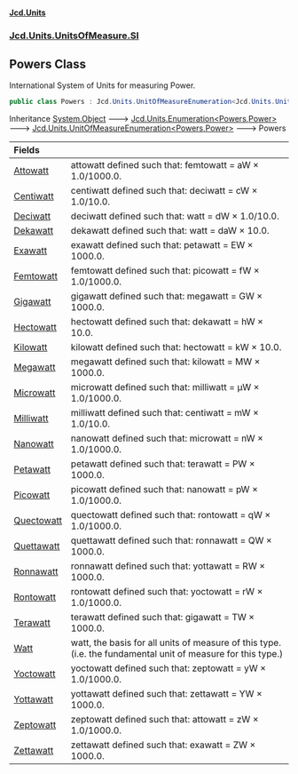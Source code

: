 #### [Jcd.Units](index.md 'index')

### [Jcd.Units.UnitsOfMeasure.SI](Jcd.Units.UnitsOfMeasure.SI.md 'Jcd.Units.UnitsOfMeasure.SI')

## Powers Class

International System of Units for measuring Power.

```csharp
public class Powers : Jcd.Units.UnitOfMeasureEnumeration<Jcd.Units.UnitsOfMeasure.SI.Powers, Jcd.Units.UnitTypes.Power>
```

Inheritance [System.Object](https://docs.microsoft.com/en-us/dotnet/api/System.Object 'System.Object') &#129106; [Jcd.Units.Enumeration&lt;](Enumeration_TEnumeration,T_.md 'Jcd.Units.Enumeration<TEnumeration,T>')[Powers](Powers.md 'Jcd.Units.UnitsOfMeasure.SI.Powers')[,](Enumeration_TEnumeration,T_.md 'Jcd.Units.Enumeration<TEnumeration,T>')[Power](Power.md 'Jcd.Units.UnitTypes.Power')[&gt;](Enumeration_TEnumeration,T_.md 'Jcd.Units.Enumeration<TEnumeration,T>') &#129106; [Jcd.Units.UnitOfMeasureEnumeration&lt;](UnitOfMeasureEnumeration_TEnumeration,T_.md 'Jcd.Units.UnitOfMeasureEnumeration<TEnumeration,T>')[Powers](Powers.md 'Jcd.Units.UnitsOfMeasure.SI.Powers')[,](UnitOfMeasureEnumeration_TEnumeration,T_.md 'Jcd.Units.UnitOfMeasureEnumeration<TEnumeration,T>')[Power](Power.md 'Jcd.Units.UnitTypes.Power')[&gt;](UnitOfMeasureEnumeration_TEnumeration,T_.md 'Jcd.Units.UnitOfMeasureEnumeration<TEnumeration,T>') &#129106; Powers

| Fields                                                                             |                                                                                                              |
|:-----------------------------------------------------------------------------------|:-------------------------------------------------------------------------------------------------------------|
| [Attowatt](Powers.Attowatt.md 'Jcd.Units.UnitsOfMeasure.SI.Powers.Attowatt')       | attowatt defined such that: femtowatt = aW × 1.0/1000.0.                                                     |
| [Centiwatt](Powers.Centiwatt.md 'Jcd.Units.UnitsOfMeasure.SI.Powers.Centiwatt')    | centiwatt defined such that: deciwatt = cW × 1.0/10.0.                                                       |
| [Deciwatt](Powers.Deciwatt.md 'Jcd.Units.UnitsOfMeasure.SI.Powers.Deciwatt')       | deciwatt defined such that: watt = dW × 1.0/10.0.                                                            |
| [Dekawatt](Powers.Dekawatt.md 'Jcd.Units.UnitsOfMeasure.SI.Powers.Dekawatt')       | dekawatt defined such that: watt = daW × 10.0.                                                               |
| [Exawatt](Powers.Exawatt.md 'Jcd.Units.UnitsOfMeasure.SI.Powers.Exawatt')          | exawatt defined such that: petawatt = EW × 1000.0.                                                           |
| [Femtowatt](Powers.Femtowatt.md 'Jcd.Units.UnitsOfMeasure.SI.Powers.Femtowatt')    | femtowatt defined such that: picowatt = fW × 1.0/1000.0.                                                     |
| [Gigawatt](Powers.Gigawatt.md 'Jcd.Units.UnitsOfMeasure.SI.Powers.Gigawatt')       | gigawatt defined such that: megawatt = GW × 1000.0.                                                          |
| [Hectowatt](Powers.Hectowatt.md 'Jcd.Units.UnitsOfMeasure.SI.Powers.Hectowatt')    | hectowatt defined such that: dekawatt = hW × 10.0.                                                           |
| [Kilowatt](Powers.Kilowatt.md 'Jcd.Units.UnitsOfMeasure.SI.Powers.Kilowatt')       | kilowatt defined such that: hectowatt = kW × 10.0.                                                           |
| [Megawatt](Powers.Megawatt.md 'Jcd.Units.UnitsOfMeasure.SI.Powers.Megawatt')       | megawatt defined such that: kilowatt = MW × 1000.0.                                                          |
| [Microwatt](Powers.Microwatt.md 'Jcd.Units.UnitsOfMeasure.SI.Powers.Microwatt')    | microwatt defined such that: milliwatt = μW × 1.0/1000.0.                                                    |
| [Milliwatt](Powers.Milliwatt.md 'Jcd.Units.UnitsOfMeasure.SI.Powers.Milliwatt')    | milliwatt defined such that: centiwatt = mW × 1.0/10.0.                                                      |
| [Nanowatt](Powers.Nanowatt.md 'Jcd.Units.UnitsOfMeasure.SI.Powers.Nanowatt')       | nanowatt defined such that: microwatt = nW × 1.0/1000.0.                                                     |
| [Petawatt](Powers.Petawatt.md 'Jcd.Units.UnitsOfMeasure.SI.Powers.Petawatt')       | petawatt defined such that: terawatt = PW × 1000.0.                                                          |
| [Picowatt](Powers.Picowatt.md 'Jcd.Units.UnitsOfMeasure.SI.Powers.Picowatt')       | picowatt defined such that: nanowatt = pW × 1.0/1000.0.                                                      |
| [Quectowatt](Powers.Quectowatt.md 'Jcd.Units.UnitsOfMeasure.SI.Powers.Quectowatt') | quectowatt defined such that: rontowatt = qW × 1.0/1000.0.                                                   |
| [Quettawatt](Powers.Quettawatt.md 'Jcd.Units.UnitsOfMeasure.SI.Powers.Quettawatt') | quettawatt defined such that: ronnawatt = QW × 1000.0.                                                       |
| [Ronnawatt](Powers.Ronnawatt.md 'Jcd.Units.UnitsOfMeasure.SI.Powers.Ronnawatt')    | ronnawatt defined such that: yottawatt = RW × 1000.0.                                                        |
| [Rontowatt](Powers.Rontowatt.md 'Jcd.Units.UnitsOfMeasure.SI.Powers.Rontowatt')    | rontowatt defined such that: yoctowatt = rW × 1.0/1000.0.                                                    |
| [Terawatt](Powers.Terawatt.md 'Jcd.Units.UnitsOfMeasure.SI.Powers.Terawatt')       | terawatt defined such that: gigawatt = TW × 1000.0.                                                          |
| [Watt](Powers.Watt.md 'Jcd.Units.UnitsOfMeasure.SI.Powers.Watt')                   | watt, the basis for all units of measure of this type. (i.e. the fundamental unit of measure for this type.) |
| [Yoctowatt](Powers.Yoctowatt.md 'Jcd.Units.UnitsOfMeasure.SI.Powers.Yoctowatt')    | yoctowatt defined such that: zeptowatt = yW × 1.0/1000.0.                                                    |
| [Yottawatt](Powers.Yottawatt.md 'Jcd.Units.UnitsOfMeasure.SI.Powers.Yottawatt')    | yottawatt defined such that: zettawatt = YW × 1000.0.                                                        |
| [Zeptowatt](Powers.Zeptowatt.md 'Jcd.Units.UnitsOfMeasure.SI.Powers.Zeptowatt')    | zeptowatt defined such that: attowatt = zW × 1.0/1000.0.                                                     |
| [Zettawatt](Powers.Zettawatt.md 'Jcd.Units.UnitsOfMeasure.SI.Powers.Zettawatt')    | zettawatt defined such that: exawatt = ZW × 1000.0.                                                          |
